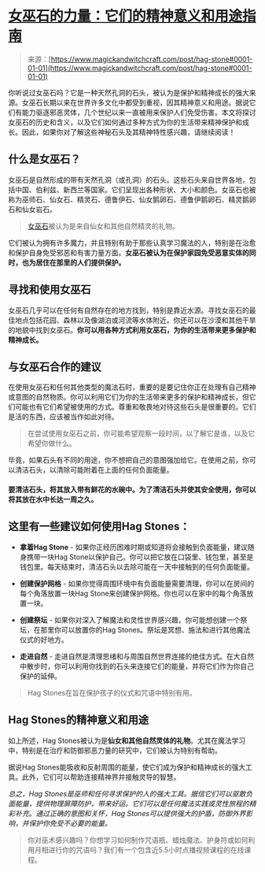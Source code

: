 <!--yml

category: 未分类

date: 2024-06-12 18:32:03

-->

# [女巫石的力量：它们的精神意义和用途指南](https://www.magickandwitchcraft.com/post/hag-stone#0001-01-01)

> 来源：[https://www.magickandwitchcraft.com/post/hag-stone#0001-01-01](https://www.magickandwitchcraft.com/post/hag-stone#0001-01-01)

你听说过女巫石吗？它是一种天然孔洞的石头，被认为是保护和精神成长的强大来源。女巫石长期以来在世界许多文化中都受到重视，因其精神意义和用途。据说它们有能力驱逐邪恶灵体，几个世纪以来一直被用来保护人们免受伤害。本文将探讨女巫石的历史和含义，以及它们如何通过多种方式为你的生活带来精神保护和成长。因此，如果你对了解这些神秘石头及其精神特性感兴趣，请继续阅读！

## 什么是女巫石？

女巫石是自然形成的带有天然孔洞（或孔洞）的石头。这些石头来自世界各地，包括中国、伯利兹、新西兰等国家。它们呈现出各种形状、大小和颜色。女巫石也被称为巫师石、仙女石、精灵石、德鲁伊石、仙女鹅卵石、德鲁伊鹅卵石、精灵鹅卵石和仙女岩石。

> [女巫石](https://www.magickandwitchcraft.com/post/hag-stone#0001-01-01)被认为是来自仙女和其他自然精灵的礼物。

它们被认为拥有许多魔力，并且特别有助于那些认真学习魔法的人，特别是在治愈和保护自身免受邪恶和有害力量方面。**女巫石被认为在保护家园免受恶意实体的同时，也为居住在那里的人们提供保护。**

## 寻找和使用女巫石

女巫石几乎可以在任何有自然存在的地方找到，特别是靠近水源。寻找女巫石的最佳地点包括花园、森林以及像湖泊或河流等水体附近。你还可以在沙漠和其他干旱的地貌中找到女巫石。**你可以用各种方式利用女巫石，为你的生活带来更多保护和精神成长。**

## 与女巫石合作的建议

在使用女巫石和任何其他类型的魔法石时，重要的是要记住你正在处理有自己精神或意图的自然物质。你可以利用它们为你的生活带来更多的保护和精神成长，但它们可能也有它们希望被使用的方式。尊重和敬畏地对待这些石头是很重要的。它们是活的东西，应该被当作如此对待。

> 在尝试使用女巫石之前，你可能希望观察一段时间，以了解它是谁，以及它希望你做什么。

毕竟，如果石头有不同的用途，你不想把自己的意图强加给它。在使用之前，你可以清洁石头，以清除可能附着在上面的任何负面能量。

#### 要清洁石头，将其放入带有鲜花的水碗中。为了清洁石头并使其安全使用，你可以将其放在水中长达一周之久。

## 这里有一些建议如何使用Hag Stones：

+   **拿着Hag Stone** - 如果你正经历困难时期或知道将会接触到负面能量，建议随身携带一块Hag Stone以保护自己。你可以把它放在口袋里、钱包里，甚至是钱包里。每天结束时，清洁石头以去除可能在一天中接触到的任何负面能量。

+   **创建保护网格** - 如果你觉得周围环境中有负面能量需要清理，你可以在房间的每个角落放置一块Hag Stone来创建保护网格。你也可以在家中的每个角落放置一块。

+   **创建祭坛** - 如果你对深入了解魔法和灵性世界感兴趣，你可能想创建一个祭坛，在那里你可以放置你的Hag Stones。祭坛是冥想、施法和进行其他魔法仪式的好地方。

+   **走进自然** - 走进自然是清理思绪和与周围自然世界连接的绝佳方式。在大自然中散步时，你可以利用你找到的石头来连接它们的能量，并将它们作为你自己保护的延伸。

> Hag Stones在旨在保护孩子的仪式和咒语中特别有用。

## Hag Stones的精神意义和用途

如上所述，Hag Stones被认为是**仙女和其他自然灵体的礼物**。尤其在魔法学习中，特别是在治疗和防御邪恶力量的研究中，它们被认为特别有帮助。

据说Hag Stones能吸收和反射周围的能量，使它们成为保护和精神成长的强大工具。此外，它们可以帮助连接精神界并接触灵导的智慧。

*总之，Hag Stones是巫师和任何寻求保护的人的强大工具。据信它们可以驱散负面能量，提供物理屏障防护，带来好运。它们可以是任何魔法实践或灵性旅程的精彩补充。通过正确的意图和关怀，Hag Stones可以提供强大的护盾，防御外界影响，并保护你免受不必要的能量。*

> 你对巫术感兴趣吗？你想学习如何制作咒语瓶、蜡烛魔法、护身符或如何利用月相进行你的咒语吗？我们有一个包含近5.5小时点播视频课程的在线课程。
